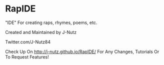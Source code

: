# RapIDE

"IDE" For creating raps, rhymes, poems, etc.

Created and Maintained by J-Nutz

Twitter.com/J-Nutz84

Check Up On http://j-nutz.github.io/RapIDE/ For Any Changes, Tutorials Or To Request Features!
